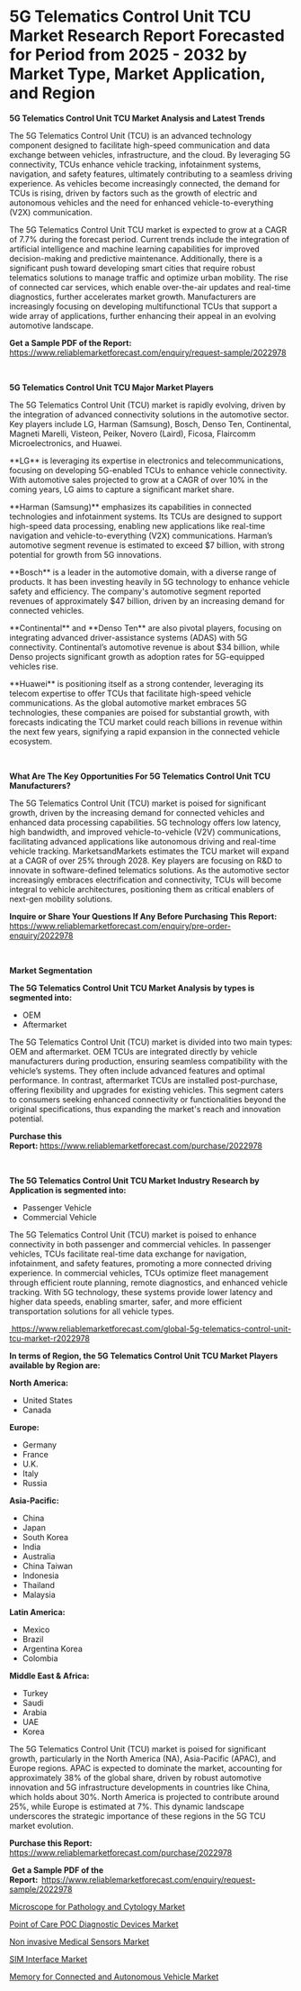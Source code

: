 <p><h1>5G Telematics Control Unit TCU Market Research Report Forecasted for Period from 2025 -  2032 by Market Type, Market Application, and Region</h1></p><p><strong>5G Telematics Control Unit TCU Market Analysis and Latest Trends</strong></p>
<p><p>The 5G Telematics Control Unit (TCU) is an advanced technology component designed to facilitate high-speed communication and data exchange between vehicles, infrastructure, and the cloud. By leveraging 5G connectivity, TCUs enhance vehicle tracking, infotainment systems, navigation, and safety features, ultimately contributing to a seamless driving experience. As vehicles become increasingly connected, the demand for TCUs is rising, driven by factors such as the growth of electric and autonomous vehicles and the need for enhanced vehicle-to-everything (V2X) communication.</p><p>The 5G Telematics Control Unit TCU market is expected to grow at a CAGR of 7.7% during the forecast period. Current trends include the integration of artificial intelligence and machine learning capabilities for improved decision-making and predictive maintenance. Additionally, there is a significant push toward developing smart cities that require robust telematics solutions to manage traffic and optimize urban mobility. The rise of connected car services, which enable over-the-air updates and real-time diagnostics, further accelerates market growth. Manufacturers are increasingly focusing on developing multifunctional TCUs that support a wide array of applications, further enhancing their appeal in an evolving automotive landscape.</p></p>
<p><strong>Get a Sample PDF of the Report:&nbsp;</strong> <a href="https://www.reliablemarketforecast.com/enquiry/request-sample/2022978?utm_campaign=1167&utm_medium=2&utm_source=Github&utm_content=ia&utm_term=29032025&utm_id=5g-telematics-control-unit-tcu">https://www.reliablemarketforecast.com/enquiry/request-sample/2022978</a></p>
<p>&nbsp;</p>
<p><strong>5G Telematics Control Unit TCU Major Market Players</strong></p>
<p><p>The 5G Telematics Control Unit (TCU) market is rapidly evolving, driven by the integration of advanced connectivity solutions in the automotive sector. Key players include LG, Harman (Samsung), Bosch, Denso Ten, Continental, Magneti Marelli, Visteon, Peiker, Novero (Laird), Ficosa, Flaircomm Microelectronics, and Huawei.</p><p>**LG** is leveraging its expertise in electronics and telecommunications, focusing on developing 5G-enabled TCUs to enhance vehicle connectivity. With automotive sales projected to grow at a CAGR of over 10% in the coming years, LG aims to capture a significant market share.</p><p>**Harman (Samsung)** emphasizes its capabilities in connected technologies and infotainment systems. Its TCUs are designed to support high-speed data processing, enabling new applications like real-time navigation and vehicle-to-everything (V2X) communications. Harman’s automotive segment revenue is estimated to exceed $7 billion, with strong potential for growth from 5G innovations.</p><p>**Bosch** is a leader in the automotive domain, with a diverse range of products. It has been investing heavily in 5G technology to enhance vehicle safety and efficiency. The company's automotive segment reported revenues of approximately $47 billion, driven by an increasing demand for connected vehicles.</p><p>**Continental** and **Denso Ten** are also pivotal players, focusing on integrating advanced driver-assistance systems (ADAS) with 5G connectivity. Continental’s automotive revenue is about $34 billion, while Denso projects significant growth as adoption rates for 5G-equipped vehicles rise.</p><p>**Huawei** is positioning itself as a strong contender, leveraging its telecom expertise to offer TCUs that facilitate high-speed vehicle communications. As the global automotive market embraces 5G technologies, these companies are poised for substantial growth, with forecasts indicating the TCU market could reach billions in revenue within the next few years, signifying a rapid expansion in the connected vehicle ecosystem.</p></p>
<p>&nbsp;</p>
<p><strong>What Are The Key Opportunities For 5G Telematics Control Unit TCU Manufacturers?</strong></p>
<p><p>The 5G Telematics Control Unit (TCU) market is poised for significant growth, driven by the increasing demand for connected vehicles and enhanced data processing capabilities. 5G technology offers low latency, high bandwidth, and improved vehicle-to-vehicle (V2V) communications, facilitating advanced applications like autonomous driving and real-time vehicle tracking. MarketsandMarkets estimates the TCU market will expand at a CAGR of over 25% through 2028. Key players are focusing on R&D to innovate in software-defined telematics solutions. As the automotive sector increasingly embraces electrification and connectivity, TCUs will become integral to vehicle architectures, positioning them as critical enablers of next-gen mobility solutions.</p></p>
<p><strong>Inquire or Share Your Questions If Any Before Purchasing This Report:</strong> <a href="https://www.reliablemarketforecast.com/enquiry/pre-order-enquiry/2022978?utm_campaign=1167&utm_medium=2&utm_source=Github&utm_content=ia&utm_term=29032025&utm_id=5g-telematics-control-unit-tcu">https://www.reliablemarketforecast.com/enquiry/pre-order-enquiry/2022978</a></p>
<p>&nbsp;</p>
<p><strong>Market Segmentation</strong></p>
<p><strong>The 5G Telematics Control Unit TCU Market Analysis by types is segmented into:</strong></p>
<p><ul><li>OEM</li><li>Aftermarket</li></ul></p>
<p><p>The 5G Telematics Control Unit (TCU) market is divided into two main types: OEM and aftermarket. OEM TCUs are integrated directly by vehicle manufacturers during production, ensuring seamless compatibility with the vehicle’s systems. They often include advanced features and optimal performance. In contrast, aftermarket TCUs are installed post-purchase, offering flexibility and upgrades for existing vehicles. This segment caters to consumers seeking enhanced connectivity or functionalities beyond the original specifications, thus expanding the market's reach and innovation potential.</p></p>
<p><strong>Purchase this Report:&nbsp;</strong><a href="https://www.reliablemarketforecast.com/purchase/2022978?utm_campaign=1167&utm_medium=2&utm_source=Github&utm_content=ia&utm_term=29032025&utm_id=5g-telematics-control-unit-tcu">https://www.reliablemarketforecast.com/purchase/2022978</a></p>
<p>&nbsp;</p>
<p><strong>The 5G Telematics Control Unit TCU Market Industry Research by Application is segmented into:</strong></p>
<p><ul><li>Passenger Vehicle</li><li>Commercial Vehicle</li></ul></p>
<p><p>The 5G Telematics Control Unit (TCU) market is poised to enhance connectivity in both passenger and commercial vehicles. In passenger vehicles, TCUs facilitate real-time data exchange for navigation, infotainment, and safety features, promoting a more connected driving experience. In commercial vehicles, TCUs optimize fleet management through efficient route planning, remote diagnostics, and enhanced vehicle tracking. With 5G technology, these systems provide lower latency and higher data speeds, enabling smarter, safer, and more efficient transportation solutions for all vehicle types.</p></p>
<p><a href="https://www.reliablemarketforecast.com/global-5g-telematics-control-unit-tcu-market-r2022978?utm_campaign=1167&utm_medium=2&utm_source=Github&utm_content=ia&utm_term=29032025&utm_id=5g-telematics-control-unit-tcu">&nbsp;https://www.reliablemarketforecast.com/global-5g-telematics-control-unit-tcu-market-r2022978</a></p>
<p><strong>In terms of Region, the 5G Telematics Control Unit TCU Market Players available by Region are:</strong></p>
<p>
    <p> <strong> North America: </strong>
        <ul>
            <li>United States</li>
            <li>Canada</li>
        </ul>
        </p> 
    <p> <strong> Europe: </strong>
        <ul>
            <li>Germany</li>
            <li>France</li>
            <li>U.K.</li>
            <li>Italy</li>
            <li>Russia</li>
        </ul>
        </p> 
    <p> <strong> Asia-Pacific: </strong>
        <ul>
            <li>China</li>
            <li>Japan</li>
            <li>South Korea</li>
            <li>India</li>
            <li>Australia</li>
            <li>China Taiwan</li>
            <li>Indonesia</li>
            <li>Thailand</li>
            <li>Malaysia</li>
        </ul>
        </p> 
    <p> <strong> Latin America: </strong>
        <ul>
            <li>Mexico</li>
            <li>Brazil</li>
            <li>Argentina Korea</li>
            <li>Colombia</li>
        </ul>
        </p> 
    <p> <strong> Middle East & Africa: </strong>
        <ul>
            <li>Turkey</li>
            <li>Saudi</li>
            <li>Arabia</li>
            <li>UAE</li>
            <li>Korea</li>
        </ul>
    </p>
    </p>
<p><p>The 5G Telematics Control Unit (TCU) market is poised for significant growth, particularly in the North America (NA), Asia-Pacific (APAC), and Europe regions. APAC is expected to dominate the market, accounting for approximately 38% of the global share, driven by robust automotive innovation and 5G infrastructure developments in countries like China, which holds about 30%. North America is projected to contribute around 25%, while Europe is estimated at 7%. This dynamic landscape underscores the strategic importance of these regions in the 5G TCU market evolution.</p></p>
<p><strong>Purchase this Report: </strong><a href="https://www.reliablemarketforecast.com/purchase/2022978?utm_campaign=1167&utm_medium=2&utm_source=Github&utm_content=ia&utm_term=29032025&utm_id=5g-telematics-control-unit-tcu">https://www.reliablemarketforecast.com/purchase/2022978</a></p>
<p>&nbsp;<strong>Get a Sample PDF of the Report:&nbsp;&nbsp;</strong><a href="https://www.reliablemarketforecast.com/enquiry/request-sample/2022978?utm_campaign=1167&utm_medium=2&utm_source=Github&utm_content=ia&utm_term=29032025&utm_id=5g-telematics-control-unit-tcu">https://www.reliablemarketforecast.com/enquiry/request-sample/2022978</a></p>
<p><strong></strong></p>
<p><p><a href="https://github.com/failarustic/Market-Research-Report-List-1/blob/main/microscope-for-pathology-and-cytology-market.md?utm_campaign=1167&utm_medium=2&utm_source=Github&utm_content=ia&utm_term=29032025&utm_id=5g-telematics-control-unit-tcu">Microscope for Pathology and Cytology Market</a></p><p><a href="https://github.com/maaniwilka9y/Market-Research-Report-List-1/blob/main/point-of-care-poc-diagnostic-devices-market.md?utm_campaign=1167&utm_medium=2&utm_source=Github&utm_content=ia&utm_term=29032025&utm_id=5g-telematics-control-unit-tcu">Point of Care POC Diagnostic Devices Market</a></p><p><a href="https://github.com/damjiederyd/Market-Research-Report-List-1/blob/main/non-invasive-medical-sensors-market.md?utm_campaign=1167&utm_medium=2&utm_source=Github&utm_content=ia&utm_term=29032025&utm_id=5g-telematics-control-unit-tcu">Non invasive Medical Sensors Market</a></p><p><a href="https://github.com/waldarolka1j/Market-Research-Report-List-1/blob/main/sim-interface-market.md?utm_campaign=1167&utm_medium=2&utm_source=Github&utm_content=ia&utm_term=29032025&utm_id=5g-telematics-control-unit-tcu">SIM Interface Market</a></p><p><a href="https://github.com/claracpegios/Market-Research-Report-List-1/blob/main/memory-for-connected-and-autonomous-vehicle-market.md?utm_campaign=1167&utm_medium=2&utm_source=Github&utm_content=ia&utm_term=29032025&utm_id=5g-telematics-control-unit-tcu">Memory for Connected and Autonomous Vehicle Market</a></p></p>